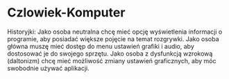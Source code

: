# Czlowiek-Komputer

Historyjki:
Jako osoba neutralna chcę mieć opcję wyświetlenia informacji o programie, aby posiadać większe pojęcie na temat rozgrywki.
Jako osoba główna muszę mieć dostęp do menu ustawień grafiki i audio, aby dostosować je do swojego sprzętu.
Jako osoba z dysfunkcją wzrokową (daltonizm) chcę mieć możliwość zmiany ustawień graficznych, aby móc swobodnie używać aplikacji.
